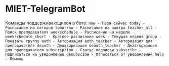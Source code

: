 # MIET-TelegramBot
Команды поддерживающиеся в боте:
`
now - Пара сейчас
today - Расписание на сегодня
tomorrow - Расписание на завтра
teacher_all - Поиск преподавателя
weekschedule - Расписание на неделю
weekschedule_short - Краткое расписание
week - Текущая неделя
group - Показать группу
auth - Авторизация
auth_teacher - Авторизация для преподавателя
deauth - Деавторизация
deauth_teacher - Деавторизация для преподавателя
subscription - Статус подписки
subscribe - Подписаться на уведомления
desubscibe - Отписаться от уведомлений
help - Помощь
`

